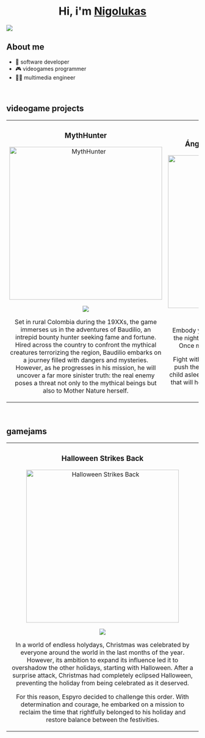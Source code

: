 <div align="center">
<h1 align="center">Hi, i'm <a href="https://nigolukas.itch.io">Nigolukas</a> </h1>
</div>
<img src="https://i.imgur.com/3Aeetgg.png">

## About me

- 🤖 software developer 
- 🎮 videogames programmer
- 👨‍🎓 multimedia engineer

<br>


## videogame projects
<table>
<tr>
<td width="50%">
<h3 align="center">MythHunter</h3>
<div align="center">
<a href="https://nigolukas.itch.io/myth-hunter" target="_blank"><img src="https://i.imgur.com/znaysLg.png" width="400" alt="MythHunter"></a>
<p>
<a href="https://nigolukas.itch.io/myth-hunter" target="_blank">
<img src="https://img.shields.io/badge/itch.io-ff6961?style=for-the-badge&logo=itch.io&logoColor=black">
</a>
</p>
<p>Set in rural Colombia during the 19XXs, the game immerses us in the adventures of Baudilio, an intrepid bounty hunter seeking fame and fortune. Hired across the country to confront the mythical creatures terrorizing the region, Baudilio embarks on a journey filled with dangers and mysteries. However, as he progresses in his mission, he will uncover a far more sinister truth: the real enemy poses a threat not only to the mythical beings but also to Mother Nature herself.</p>
</div>


<td width="50%">
               <br>
<h3 align="center">Ángel guardián: defensa nocturna</h3>
<div align="center">                                       
<a href="https://nigolukas.itch.io/angel-guardian-defensa-nocturna" target="_blank"><img src="https://imgur.com/a/lP90s1k" width="400" alt="Ángel guardián: defensa nocturna"></a>
<br>
<p>
<a href="https://nigolukas.itch.io/angel-guardian-defensa-nocturna" target="_blank">
<img src="https://img.shields.io/badge/itch.io-ff6961?style=for-the-badge&logo=itch.io&logoColor=black">
</a>
</p>
</p>Embody your guardian angel to defend you during the night from the shadows that haunt your room. Once morning comes, they will be pulverized! 

Fight with your wings or use the heavenly hand to push the ghosts away from the bed and keep the child asleep. Inside the room you can collect objects that will help you during the night. Earn the coveted S Rank! 

</p>
</div>                                                             
</table>                                                                                 
</div>
<br>

## gamejams
<table>
<tr>
<td width="50%">
<h3 align="center">Halloween Strikes Back</h3>
<div align="center">
<a href="https://nigolukas.itch.io/halloween-strikes-back" target="_blank"><img src="https://i.imgur.com/znaysLg.png" width="400" alt="Halloween Strikes Back"></a>
<p>
<a href="https://nigolukas.itch.io/myth-hunter" target="_blank">
<img src="https://img.shields.io/badge/itch.io-ff6961?style=for-the-badge&logo=itch.io&logoColor=black">
</a>
</p>
<p>In a world of endless holydays, Christmas was celebrated by everyone around the world in the last months of the year. However, its ambition to expand its influence led it to overshadow the other holidays, starting with Halloween. After a surprise attack, Christmas had completely eclipsed Halloween, preventing the holiday from being celebrated as it deserved.

For this reason, Espyro decided to challenge this order. With determination and courage, he embarked on a mission to reclaim the time that rightfully belonged to his holiday and restore balance between the festivities.</p>
</div>                                                            
</table>        


<!--
**Nigolukas/Nigolukas** is a ✨ _special_ ✨ repository because its `README.md` (this file) appears on your GitHub profile.

Here are some ideas to get you started:

- 🔭 I’m currently working on ...
- 🌱 I’m currently learning ...
- 👯 I’m looking to collaborate on ...
- 🤔 I’m looking for help with ...
- 💬 Ask me about ...
- 📫 How to reach me: ...
- 😄 Pronouns: ...
- ⚡ Fun fact: ...
-->
